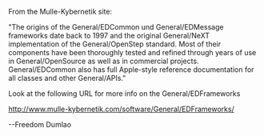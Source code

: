 From the Mulle-Kybernetik site:

"The origins of the General/EDCommon und General/EDMessage frameworks date back to 1997 
and the original General/NeXT implementation of the General/OpenStep standard. Most of 
their components have been thoroughly tested and refined through years 
of use in General/OpenSource as well as in commercial projects. General/EDCommon also 
has full Apple-style reference documentation for all classes and other General/APIs."

Look at the following URL for more info on the General/EDFrameworks

http://www.mulle-kybernetik.com/software/General/EDFrameworks/

--Freedom Dumlao